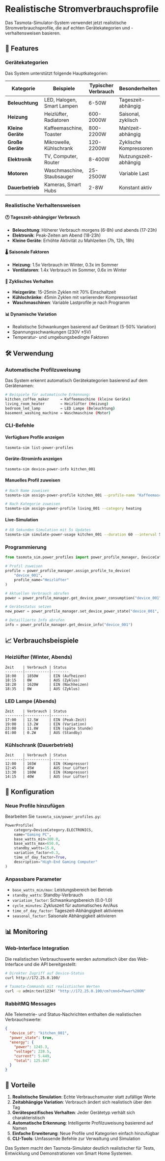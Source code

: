 # Realistische Stromverbrauchsprofile

Das Tasmota-Simulator-System verwendet jetzt realistische Stromverbrauchsprofile, die auf echten Gerätekategorien und -verhaltensweisen basieren.

## 🎯 Features

### Gerätekategorien

Das System unterstützt folgende Hauptkategorien:

| Kategorie | Beispiele | Typischer Verbrauch | Besonderheiten |
|-----------|-----------|-------------------|----------------|
| **Beleuchtung** | LED, Halogen, Smart Lampen | 6-50W | Tageszeit-abhängig |
| **Heizung** | Heizlüfter, Radiatoren | 600-2000W | Saisonal, zyklisch |
| **Kleine Geräte** | Kaffeemaschine, Toaster | 800-2200W | Mahlzeit-abhängig |
| **Große Geräte** | Mikrowelle, Kühlschrank | 120-2200W | Zyklische Kompressoren |
| **Elektronik** | TV, Computer, Router | 8-400W | Nutzungszeit-abhängig |
| **Motoren** | Waschmaschine, Staubsauger | 25-2500W | Variable Last |
| **Dauerbetrieb** | Kameras, Smart Hubs | 2-8W | Konstant aktiv |

### Realistische Verhaltensweisen

#### 🕐 Tageszeit-abhängiger Verbrauch
- **Beleuchtung**: Höherer Verbrauch morgens (6-8h) und abends (17-23h)
- **Elektronik**: Peak-Zeiten am Abend (18-23h)
- **Kleine Geräte**: Erhöhte Aktivität zu Mahlzeiten (7h, 12h, 18h)

#### 🌡️ Saisonale Faktoren
- **Heizung**: 1.5x Verbrauch im Winter, 0.3x im Sommer
- **Ventilatoren**: 1.4x Verbrauch im Sommer, 0.6x im Winter

#### 🔄 Zyklisches Verhalten
- **Heizgeräte**: 15-25min Zyklen mit 70% Einschaltzeit
- **Kühlschränke**: 45min Zyklen mit variierender Kompressorlast
- **Waschmaschinen**: Variable Lastprofile je nach Programm

#### 📊 Dynamische Variation
- Realistische Schwankungen basierend auf Geräteart (5-50% Variation)
- Spannungsschwankungen (230V ±5V)
- Temperatur- und umgebungsbedingte Faktoren

## 🛠️ Verwendung

### Automatische Profilzuweisung

Das System erkennt automatisch Gerätekategorien basierend auf dem Gerätenamen:

```bash
# Beispiele für automatische Erkennung:
kitchen_coffee_maker     → Kaffeemaschine (kleine Geräte)
living_room_heater       → Heizlüfter (Heizung)
bedroom_led_lamp         → LED Lampe (Beleuchtung)
basement_washing_machine → Waschmaschine (Motor)
```

### CLI-Befehle

#### Verfügbare Profile anzeigen
```bash
tasmota-sim list-power-profiles
```

#### Geräte-Strominfo anzeigen
```bash
tasmota-sim device-power-info kitchen_001
```

#### Manuelles Profil zuweisen
```bash
# Nach Name zuweisen
tasmota-sim assign-power-profile kitchen_001 --profile-name "Kaffeemaschine"

# Nach Kategorie zuweisen
tasmota-sim assign-power-profile living_001 --category heating
```

#### Live-Simulation
```bash
# 60 Sekunden Simulation mit 5s Updates
tasmota-sim simulate-power-usage kitchen_001 --duration 60 --interval 5
```

### Programmierung

```python
from tasmota_sim.power_profiles import power_profile_manager, DeviceCategory

# Profil zuweisen
profile = power_profile_manager.assign_profile_to_device(
    "device_001", 
    profile_name="Heizlüfter"
)

# Aktuellen Verbrauch abrufen
power = power_profile_manager.get_device_power_consumption("device_001")

# Gerätestatus setzen
new_power = power_profile_manager.set_device_power_state("device_001", True)

# Detaillierte Info abrufen
info = power_profile_manager.get_device_info("device_001")
```

## 📈 Verbrauchsbeispiele

### Heizlüfter (Winter, Abends)
```
Zeit    | Verbrauch | Status
--------|-----------|--------
18:00   | 1850W     | EIN (Aufheizen)
18:15   | 0W        | AUS (Zyklus)
18:20   | 1620W     | EIN (Nachheizen)
18:35   | 0W        | AUS (Zyklus)
```

### LED Lampe (Abends)
```
Zeit    | Verbrauch | Status
--------|-----------|--------
17:00   | 12.5W     | EIN (Peak-Zeit)
19:00   | 13.2W     | EIN (Variation)
23:00   | 11.8W     | EIN (späte Stunde)
01:00   | 0.2W      | AUS (Standby)
```

### Kühlschrank (Dauerbetrieb)
```
Zeit    | Verbrauch | Status
--------|-----------|--------
12:00   | 165W      | EIN (Kompressor)
12:45   | 45W       | AUS (nur Lüfter)
13:30   | 180W      | EIN (Kompressor)
14:15   | 40W       | AUS (nur Lüfter)
```

## 🔧 Konfiguration

### Neue Profile hinzufügen

Bearbeiten Sie `tasmota_sim/power_profiles.py`:

```python
PowerProfile(
    category=DeviceCategory.ELECTRONICS,
    name="Gaming PC",
    base_watts_min=300.0,
    base_watts_max=650.0,
    standby_watts=15.0,
    variation_factor=0.3,
    time_of_day_factor=True,
    description="High-End Gaming Computer"
)
```

### Anpassbare Parameter

- `base_watts_min/max`: Leistungsbereich bei Betrieb
- `standby_watts`: Standby-Verbrauch
- `variation_factor`: Schwankungsbereich (0.0-1.0)
- `cycle_minutes`: Zykluszeit für automatisches An/Aus
- `time_of_day_factor`: Tageszeit-Abhängigkeit aktivieren
- `seasonal_factor`: Saisonale Abhängigkeit aktivieren

## 📊 Monitoring

### Web-Interface Integration

Die realistischen Verbrauchswerte werden automatisch über das Web-Interface und die API bereitgestellt:

```bash
# Direkter Zugriff auf Device-Status
curl http://172.25.0.100/

# Tasmota-Commands mit realistischen Werten
curl -u admin:test1234! "http://172.25.0.100/cm?cmnd=Power%20ON"
```

### RabbitMQ Messages

Alle Telemetrie- und Status-Nachrichten enthalten die realistischen Verbrauchswerte:

```json
{
  "device_id": "kitchen_001",
  "power_state": true,
  "energy": {
    "power": 1245.3,
    "voltage": 228.5,
    "current": 5.449,
    "total": 125.847
  }
}
```

## 🎯 Vorteile

1. **Realistische Simulation**: Echte Verbrauchsmuster statt zufällige Werte
2. **Zeitabhängige Variation**: Verbrauch ändert sich realistisch über den Tag
3. **Gerätespezifisches Verhalten**: Jeder Gerätetyp verhält sich charakteristisch
4. **Automatische Erkennung**: Intelligente Profilzuweisung basierend auf Namen
5. **Einfache Erweiterung**: Neue Profile und Kategorien einfach hinzufügbar
6. **CLI-Tools**: Umfassende Befehle zur Verwaltung und Simulation

Das System macht den Tasmota-Simulator deutlich realistischer für Tests, Entwicklung und Demonstrationen von Smart Home Systemen. 